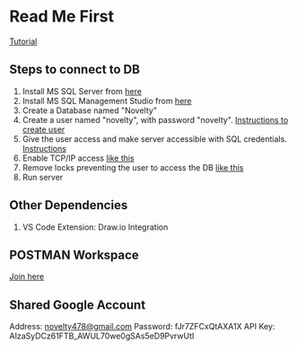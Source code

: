 # Read Me First

[Tutorial](https://www.youtube.com/watch?v=9SGDpanrc8U&ab_channel=Amigoscode)

## Steps to connect to DB
1. Install MS SQL Server from [here](https://go.microsoft.com/fwlink/p/?linkid=2215158&clcid=0x409&culture=en-us&country=us)
2. Install MS SQL Management Studio from [here](https://aka.ms/ssmsfullsetup)
3. Create a Database named "Novelty"
4. Create a user named "novelty", with password "novelty". [Instructions to create user](https://www.guru99.com/sql-server-create-user.html)
5. Give the user access and make server accessible with SQL credentials. [Instructions](https://www.youtube.com/watch?v=-UY0fHckkGc&ab_channel=SachinSamy)
6. Enable TCP/IP access [like this](https://help.dugeo.com/m/Insight/l/438913-troubleshooting-enabling-tcp-ip-in-the-sql-server)
7. Remove locks preventing the user to access the DB [like this](https://stackoverflow.com/questions/19334041/the-select-permission-was-denied-on-the-object-users-database-xxx-schema)
8. Run server

## Other Dependencies
1. VS Code Extension: Draw.io Integration

## POSTMAN Workspace
[Join here](https://app.getpostman.com/join-team?invite_code=089ed7b6060fa53b05805c8879520973&target_code=8738a82dc9aef466de6b5aa80fd83178)

## Shared Google Account
Address: novelty478@gmail.com
Password: fJr7ZFCxQtAXA1X
API Key: AIzaSyDCz61FTB_AWUL70we0gSAs5eD9PvrwUtI